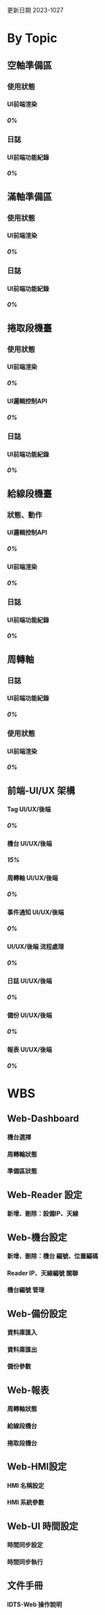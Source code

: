 更新日期
2023-1027
# By Topic
## 空軸準備區
### 使用狀態
#### UI前端渲染 
##### 0%

### 日誌
#### UI前端功能紀錄
##### 0%


## 滿軸準備區
### 使用狀態
#### UI前端渲染
##### 0% 
### 日誌
#### UI前端功能紀錄
##### 0%

## 捲取段機臺
### 使用狀態
#### UI前端渲染
##### 0%
#### UI邏輯控制API
##### 0%
### 日誌
#### UI前端功能紀錄
##### 0%

## 給線段機臺
### 狀態、動作

#### UI邏輯控制API
##### 0%
#### UI前端渲染
##### 0%
### 日誌
#### UI前端功能紀錄
##### 0%

## 周轉軸
### 日誌
#### UI前端功能紀錄
##### 0%
### 使用狀態
#### UI前端渲染
##### 0%
##  前端-UI/UX 架構
#### Tag UI/UX/後端
##### 0%
#### 機台 UI/UX/後端
##### 15%
#### 周轉軸 UI/UX/後端
##### 0%
#### 事件通知  UI/UX/後端
##### 0%
#### UI/UX/後端 流程處理
##### 0%
#### 日誌 UI/UX/後端
##### 0%
#### 備份 UI/UX/後端
##### 0%
#### 報表 UI/UX/後端
##### 0%


# WBS
## Web-Dashboard
#### 機台選擇
#### 周轉輪狀態
#### 準備區狀態
## Web-Reader 設定
#### 新增、刪除：設備IP、天線
## Web-機台設定
#### 新增、刪除：機台 編號、位置編碼
#### Reader IP、天線編號 關聯
#### 機台編號 管理
## Web-備份設定
#### 資料庫匯入
#### 資料庫匯出
#### 備份參數
## Web-報表
#### 周轉軸狀態
#### 給線段機台
#### 捲取段機台
## Web-HMI設定
####  HMI 名稱設定
#### HMI 系統參數
## Web-UI 時間設定
#### 時間同步設定
#### 時間同步執行
## 文件手冊
#### IDTS-Web 操作說明
